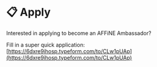 # 📋 Apply

Interested in applying to become an AFFiNE Ambassador?

Fill in a super quick application: [https://6dxre9ihosp.typeform.com/to/CLw1pUAp](https://6dxre9ihosp.typeform.com/to/CLw1pUAp)
